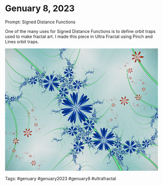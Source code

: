 # Genuary 8, 2023
Prompt: Signed Distance Functions

One of the many uses for Signed Distance Functions is to define orbit traps used to make fractal art. I made this piece in Ultra Fractal using Pinch and Lines orbit traps.

![](gen08.png)

Tags: #genuary #genuary2023 #genuary8 #ultrafractal